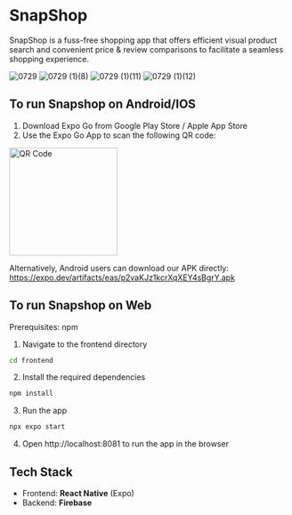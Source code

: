 # SnapShop
SnapShop is a fuss-free shopping app that offers efficient visual product search and convenient price & review comparisons to facilitate a seamless shopping experience.

![0729](https://github.com/user-attachments/assets/42c42805-c13e-45d1-a100-a6dc6565e71d)
![0729 (1)(8)](https://github.com/user-attachments/assets/df67535e-4822-4be1-b152-f3de926f60c7)
![0729 (1)(11)](https://github.com/user-attachments/assets/202aa871-ceb0-4ff8-9383-c023bc3a015d)
![0729 (1)(12)](https://github.com/user-attachments/assets/35dcd93c-d73c-4e11-b44c-8575cbd2c904)




## To run Snapshop on Android/IOS
1. Download Expo Go from Google Play Store / Apple App Store
2. Use the Expo Go App to scan the following QR code:
<img width="194" alt="QR Code" src="https://github.com/user-attachments/assets/fcf1c2d6-6611-415b-a8ce-df1b78dd2906">

Alternatively, Android users can download our APK directly: https://expo.dev/artifacts/eas/p2vaKJz1kcrXqXEY4sBgrY.apk

## To run Snapshop on Web
Prerequisites: npm
1. Navigate to the frontend directory
```bash
cd frontend
```
2. Install the required dependencies
```bash
npm install
```
3. Run the app
```bash
npx expo start
```
4. Open http://localhost:8081 to run the app in the browser

## Tech Stack
- Frontend: **React Native** (Expo)
- Backend: **Firebase** 
